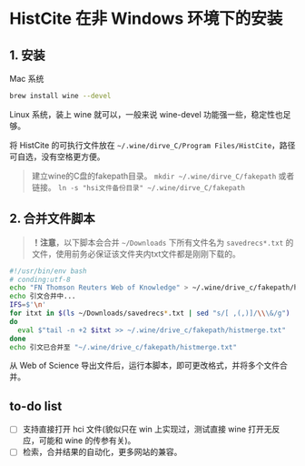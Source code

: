 # HistCite 在非 Windows 环境下的安装

## 1. 安装

Mac 系统

```sh
brew install wine --devel
```

Linux 系统，装上 wine 就可以，一般来说 wine-devel 功能强一些，稳定性也足够。

将 HistCite 的可执行文件放在 `~/.wine/dirve_C/Program Files/HistCite`，路径可自选，没有空格更方便。

> 建立wine的C盘的fakepath目录。
> `mkdir ~/.wine/dirve_C/fakepath`
> 或者链接。
> `ln -s "hsi文件备份目录" ~/.wine/dirve_C/fakepath`

## 2. 合并文件脚本

> **！注意**，以下脚本会合并 `~/Downloads` 下所有文件名为 `savedrecs*.txt` 的文件，使用前务必保证该文件夹内txt文件都是刚刚下载的。

```sh
#!/usr/bin/env bash
# conding:utf-8
echo "FN Thomson Reuters Web of Knowledge" > ~/.wine/drive_c/fakepath/histmerge.txt
echo 引文合并中...
IFS=$'\n'
for itxt in $(ls ~/Downloads/savedrecs*.txt | sed "s/[ ,(,)]/\\\&/g")
do
  eval $"tail -n +2 $itxt >> ~/.wine/drive_c/fakepath/histmerge.txt"
done
echo 引文已合并至 "~/.wine/drive_c/fakepath/histmerge.txt"
```

从 Web of Science 导出文件后，运行本脚本，即可更改格式，并将多个文件合并。

## to-do list

- [ ] 支持直接打开 hci 文件(貌似只在 win 上实现过，测试直接 wine 打开无反应，可能和 wine 的传参有关)。
- [ ] 检索，合并结果的自动化，更多网站的兼容。
